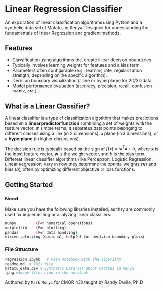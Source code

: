 # Linear Regression Classifier

An exploration of linear classification algorithms using Python and a synthetic data set of Matatus in Kenya. Designed for understanding the fundamentals of linear Regression and gradient methods.

## Features

-   Classification using algorithms that create linear decision boundaries.
-   Typically involves learning weights for features and a bias term.
-   Parameters often configurable (e.g., learning rate, regularization strength, depending on the specific algorithm).
-   Decision boundary visualization (a line or hyperplane) for 2D/3D data.
-   Model performance evaluation (accuracy, precision, recall, confusion matrix, etc.).

## What is a Linear Classifier?

A linear classifier is a type of classification algorithm that makes predictions based on a **linear predictor function** combining a set of weights with the feature vector. In simple terms, it separates data points belonging to different classes using a line (in 2 dimensions), a plane (in 3 dimensions), or a **hyperplane** (in higher dimensions).

The decision rule is typically based on the sign of $f(\mathbf{x}) = \mathbf{w}^T \mathbf{x} + b$, where $\mathbf{x}$ is the input feature vector, $\mathbf{w}$ is the weight vector, and $b$ is the bias term. Different linear classifier algorithms (like Perceptron, Logistic Regression, Linear Regression) vary in how they determine the optimal weights ($\mathbf{w}$) and bias ($b$), often by optimizing different objective or loss functions.

## Getting Started

### Need

Make sure you have the following libraries installed, as they are commonly used for implementing or analyzing linear classifiers:

```bash
numpy         (For numerical operations)
matplotlib    (For plotting)
pandas        (For data handling)
mlxtend.plotting (Optional, helpful for decision boundary plots)
```

### File Structure

```bash
regression.ipynb   # main notebook with the algorithm.
readme.md  # THis file
matatu_data.csv # Synthetic Data set about Matatus in Kenya
.png #Image files used in the notebook
```
Authored by `Mark Munyi` for CMOR 438 taught by Randy Davila, Ph.D.